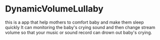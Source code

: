 # DynamicVolumeLullaby

this is a app that help mothers to comfort baby and make them sleep quickly
It can monitoring the baby's crying sound and then change stream volume so that your music or sound record can drown out baby's crying.
